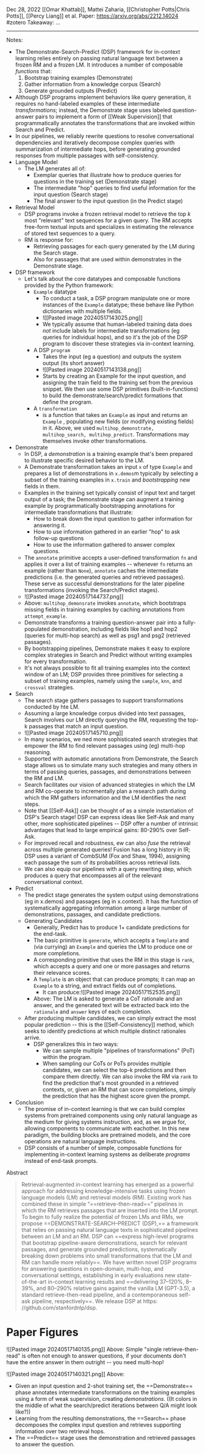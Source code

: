 Dec 28, 2022
[[Omar Khattab]], Mattei Zaharia, [[Christopher Potts|Chris Potts]], [[Percy Liang]] et al.
Paper: https://arxiv.org/abs/2212.14024
#zotero 
Takeaway: ...

---

Notes:
- The Demonstrate-Search-Predict (DSP) framework for in-context learning relies entirely on passing natural language text between a frozen RM and a frozen LM. It introduces a number of composable *functions* that:
	1. Bootstrap training examples (Demonstrate)
	2. Gather information from a knowledge corpus (Search)
	3. Generate grounded outputs (Predict)
- Although DSP programs implement behaviors like query generation, it requires no hand-labeled examples of these intermediate *transformations*; instead, the Demonstrate stage uses labeled question-answer pairs to implement a form of [[Weak Supervision]] that programmatically annotates the transformations that are invoked within Search and Predict.
- In our pipelines, we reliably rewrite questions to resolve conversational dependencies and iteratively decompose complex queries with summarization of intermediate hops, before generating grounded responses from multiple passages with self-consistency.
- Language Model
	- The LM generates all of:
		- Exemplar queries that illustrate how to produce queries for questions in the training set (Demonstrate stage)
		- The intermediate "hop" queries to find useful information for the input question (Search stage)
		- The final answer to the input question (in the Predict stage)
- Retrieval Model
	- DSP programs invoke a frozen retrieval model to retrieve the top $k$ most "relevant" text sequences for a given query. The RM accepts free-form textual inputs and specializes in estimating the relevance of stored text sequences to a query.
	- RM is response for:
		- Retrieving passages for each query generated by the LM during the Search stage.
		- Also for passages that are used within demonstrates in the Demonstrate stage.
- DSP framework
	- Let's talk about the core datatypes and composable functions provided by the Python framework:
		- `Example` datatype
			- To conduct a task, a DSP program manipulate one or more instances of the `Example` datatype; these behave like Python dictionaries with multiple fields.
			- ![[Pasted image 20240517143025.png]]
			- We typically assume that human-labeled training data does *not* include labels for intermediate transformations (eg queries for individual hops), and so it's the job of the DSP program to discover these strategies via in-context learning.
		- A DSP `program`
			- Takes the input (eg a question) and outputs the system output (its short answer)
			- ![[Pasted image 20240517143138.png]]
			- Starts by creating an Example for the input question, and assigning the train field to the training set from the previous snippet. We then use some DSP primitives (built-in-functions) to build the demonstrate/search/predict formations that define the program.
		- A `transformation`
			- is a function that takes an `Example` as input and returns an `Example` , populating new fields (or modifying existing fields) in it. Above, we used `multihop_demonstrate, multihop_search, multihop_predict`. Transformations may themselves invoke other transformations.
- Demonstrate
	- In DSP, a *demonstration* is a training example that's been prepared to illustrate specific desired behavior to the LM.
	- A Demonstrate transformation takes an input `x` of type `Example` and prepares a list of demonstrations in `x.demos`m typically by selecting a subset of the training examples in `x.train` and *bootstrapping* new fields in them.
	- Examples in the training set typically consist of input text and target output of a task; the Demonstrate stage can augment a training example by programmatically bootstrapping annotations for intermediate transformations that illustrate:
		- How to break down the input question to gather information for answering it.
		- How to use information gathered in an earlier "hop" to ask follow-up questions
		- How to use the information gathered to answer complex questions.
	- The `annotate` primitive accepts a user-defined transformation `fn` and applies it over a list of training examples -- whenever `fn` returns an example (rather than `None`), `annotate` caches the intermediate predictions (i.e. the generated queries and retrieved passages). These serve as successful demonstrations for the later pipeline transformations (invoking the Search/Predict stages).
	- ![[Pasted image 20240517144737.png]]
	- Above: `multihop_demonsrate` invokes `annotate`, which bootstraps missing fields in training examples by caching annotations from `attempt_example`.
	- Demonstrate transforms a training question-answer pair into a fully-populated demonstration, including fields like hop1 and hop2 (queries for multi-hop search) as well as psg1 and psg2 (retrieved passages).
	- By bootstrapping pipelines, Demonstrate makes it easy to explore complex strategies in Search and Predict without writing examples for every transformation.
	- It's not always possible to fit all training examples into the context window of an LM; DSP provides three primitives for selecting a subset of training examples, namely using the `sample`, `knn`, and `crossval` strategies.
- Search
	- The search stage gathers passages to support transformations conducted by hte LM.
	- Assuming a large knowledge corpus divided into text passages, Search involves our LM directly querying the RM, requesting the top-k passages that match an input question. 
	- ![[Pasted image 20240517145710.png]]
	- In many scenarios, we ned more sophisticated search strategies that empower the RM to find relevant passages using (eg) multi-hop reasoning.
	- Supported with automatic annotations from Demonstrate, the Search stage allows us to simulate many such strategies and many others in terms of passing queries, passages, and demonstrations between the RM and LM.
	- Search facilitates our vision of advanced strategies in which the LM and RM co-operate to incrementally plan a research path during which the RM gathers information and the LM identifies the next steps.
	- Note that [[Self-Ask]] can be thought of as a simple instantiation of DSP's Search stage! DSP can express ideas like Self-Ask and many other, more sophisticated pipelines -- DSP offer a number of intrinsic advantages that lead to large empirical gains: 80-290% over Self-Ask.
	- For improved recall and robustness, ew can also *fuse* the retrieval across multiple generated queries! Fusion has a long history in IR; DSP uses a variant of CombSUM (Fox and Shaw, 1994), assigning each passage the sum of its probabilities across retrieval lists.
	- We can also equip our pipelines with a query rewriting step, which produces a query that encompasses all of the relevant conversational context.
- Predict
	- The predict stage generates the system output using demonstrations (eg in x.demos) and passages (eg in x.context). It has the function of systematically aggregating information among a large number of demonstrations, passages, and candidate predictions.
	- Generating Candidates
		- Generally, Predict has to produce 1+ candidate predictions for the end-task. 
		- The basic primitive is `generate`, which accepts a `Template` and (via currying) an `Example` and queries the LM to produce one or more completions.
		- A corresponding primitive that uses the RM in this stage is `rank`, which accepts a query and one or more passages and returns their relevance scores.
		- A `Template` is an object that can produce prompts; it can map an `Example` to a string, and extract fields out of completions. 
			- It can produce:![[Pasted image 20240517152535.png]]
		- Above: The LM is asked to generate a CoT rationale and an answer, and the generated text will be extracted back into the `rationale` and `answer` keys of each completion.
	- After producing multiple candidates, we can simply extract the most popular prediction -- this is the [[Self-Consistency]] method, which seeks to identify predictions at which multiple distinct rationales arrive.
		- DSP generalizes this in two ways:
			- We can sample multiple "pipelines of transformations" (PoT) within the program.
			- When sampling our CoTs or PoTs provides multiple candidates, we can select the top-k predictions and then compare them directly. We can also invoke the RM via `rank` to find the prediction that's most grounded in a retrieved contexts, or, given an RM that can score completions, simply the prediction that has the highest score given the prompt.
- Conclusion
	- The promise of in-context learning is that we can build complex systems from pretrained components using only natural language as the medium for giving systems instruction, and, as we argue for, allowing components to communicate with eachother. In this new paradigm, the building blocks are pretrained models, and the core operations are natural language instructions.
	- DSP consists of a number of simple, composable functions for implementing in-context learning systems as deliberate *programs* instead of end-task prompts.

Abstract
> Retrieval-augmented in-context learning has emerged as a powerful approach for addressing knowledge-intensive tasks using frozen language models (LM) and retrieval models (RM). Existing work has combined these in simple “==retrieve-then-read==” pipelines in which the RM retrieves passages that are inserted into the LM prompt. To begin to fully realize the potential of frozen LMs and RMs, we propose ==DEMONSTRATE-SEARCH–PREDICT (DSP),== a framework that relies on passing natural language texts in sophisticated pipelines between an LM and an RM. DSP can ==express high-level programs that bootstrap pipeline-aware demonstrations, search for relevant passages, and generate grounded predictions, systematically breaking down problems into small transformations that the LM and RM can handle more reliably==. We have written novel DSP programs for answering questions in open-domain, multi-hop, and conversational settings, establishing in early evaluations new state-of-the-art in-context learning results and ==delivering 37–120%, 8–39%, and 80–290% relative gains against the vanilla LM (GPT-3.5), a standard retrieve-then-read pipeline, and a contemporaneous self-ask pipeline, respectively==. We release DSP at https: //github.com/stanfordnlp/dsp.


# Paper Figures
![[Pasted image 20240517140135.png]]
Above: Simple "single retrieve-then-read" is often not enough to answer questions, if your documents don't have the entire answer in them outright -- you need multi-hop! 

![[Pasted image 20240517140321.png]]
Above: 
- Given an input question and 2-shot training set, the ==Demonstrate== phase annotates intermediate transformations on the training examples using a form of weak supervision, creating *demonstrations*. ((It colors in the middle of what the search/predict iterations between Q/A might look like?))
- Learning from the resulting demonstrations, the ==Search== phase decomposes the complex input question and retrieves supporting information over two retrieval hops.
- The ==Predict== stage uses the demonstration and retrieved passages to answer the question.